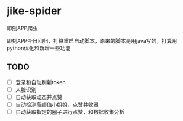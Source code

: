 # jike-spider
即刻APP爬虫

即刻APP今日回归，打算重启自动脚本，原来的脚本是用java写的，打算用python优化和新增一些功能

## TODO
- [ ] 登录和自动刷新token
- [ ] 人脸识别
- [ ] 自动获取动态并点赞
- [ ] 自动检测高颜值小姐姐，点赞并收藏
- [ ] 自动获取指定的圈子进行点赞，和数据收集分析

